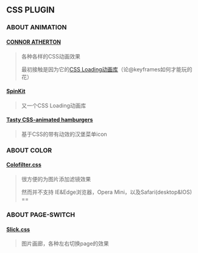 ## CSS PLUGIN

### ABOUT ANIMATION

#### [CONNOR ATHERTON](https://connoratherton.com/)

> 各种各样的CSS动画效果
> 
> 最初接触是因为它的[CSS Loading动画库](https://connoratherton.com/loaders)（论@keyframes如何才能玩的花）

#### [SpinKit](http://tobiasahlin.com/spinkit/)

> 又一个CSS Loading动画库

#### [Tasty CSS-animated hamburgers](https://jonsuh.com/hamburgers/)

> 基于CSS的带有动效的汉堡菜单icon

### ABOUT COLOR

#### [Colofilter.css](http://lukyvj.github.io/colofilter.css/)

> 很方便的为图片添加滤镜效果
> 
> 然而并不支持 IE&Edge浏览器，Opera Mini，以及Safari(desktop&IOS) ==

### ABOUT PAGE-SWITCH

#### [Slick.css](http://kenwheeler.github.io/slick)

> 图片画廊，各种左右切换page的效果
